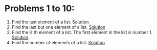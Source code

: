 # Problems 1 to 10:

1. Find the last element of a list. [Solution](1.oz)
2. Find the last but one element of a list. [Solution](2.oz)
3. Find the K'th element of a list. The first element in the list is number 1. [Solution](3.oz)
4. Find the number of elements of a list. [Solution](4.oz)